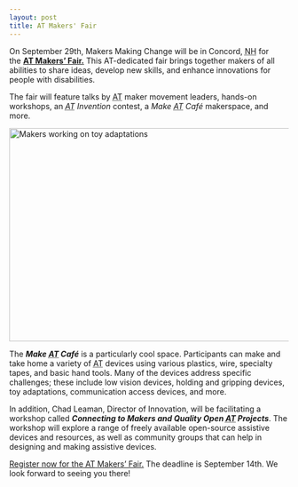 ```yaml
---
layout: post
title: AT Makers' Fair
---
```


On September 29th, Makers Making Change will be in Concord, <abbr title="New Hampshire">NH</abbr> for the <a title="Visit the website" href="https://iod.unh.edu/atmakers" target="_blank" rel="noopener"><strong>AT Makers’ Fair.</strong></a> This AT-dedicated fair brings together makers of all abilities to share ideas, develop new skills, and enhance innovations for people with disabilities.

The fair will feature talks by <abbr title="assistive technology">AT</abbr> maker movement leaders, hands-on workshops, an <em><abbr title="assistive technology">AT</abbr> Invention</em> contest, a <em>Make <abbr title="assistive technology">AT</abbr> Café</em> makerspace, and more.

<img class="aligncenter size-full wp-image-16783" src="https://www.neilsquire.ca/wp-content/uploads/2018/09/Adaptations.jpg" title="Makers working on toy adaptations" alt="Makers working on toy adaptations" width="640" height="384" />

The <em><strong>Make <abbr title="assistive technology">AT</abbr> Café</strong></em> is a particularly cool space. Participants can make and take home a variety of <abbr title="assistive technology">AT</abbr> devices using various plastics, wire, specialty tapes, and basic hand tools. Many of the devices address specific challenges; these include low vision devices, holding and gripping devices, toy adaptations, communication access devices, and more.

In addition, Chad Leaman, Director of Innovation, will be facilitating a workshop called <strong><em>Connecting to Makers and Quality Open <abbr title="assistive technology">AT</abbr> Projects</em></strong>. The workshop will explore a range of freely available open-source assistive devices and resources, as well as community groups that can help in designing and making assistive devices.

<a title="Register" href="https://www.events.unh.edu/RegistrationForm.pm?event_id=27565" target="_blank" rel="noopener">Register now for the <abbr title="assistive technology">AT</abbr> Makers’ Fair.</a> The deadline is September 14th. We look forward to seeing you there!
